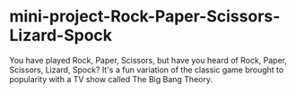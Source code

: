 # mini-project-Rock-Paper-Scissors-Lizard-Spock
You have played Rock, Paper, Scissors, but have you heard of Rock, Paper, Scissors, Lizard, Spock? It's a fun variation of the classic game brought to popularity with a TV show called The Big Bang Theory.
